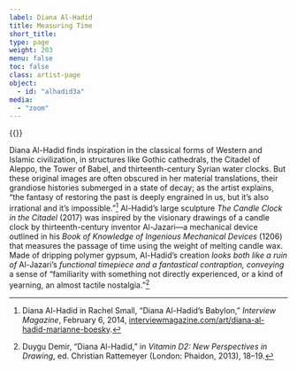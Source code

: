 ```yaml
---
label: Diana Al-Hadid
title: Measuring Time
short_title:
type: page
weight: 203
menu: false
toc: false
class: artist-page
object:
  - id: "alhadid3a"
media:
  - "zoom"
---
```


{{<q-figure id="alhadid3a" >}}

Diana Al-Hadid finds inspiration in the classical forms of Western and Islamic civilization, in structures like Gothic cathedrals, the Citadel of Aleppo, the Tower of Babel, and thirteenth-century Syrian water clocks. But these original images are often obscured in her material translations, their grandiose histories submerged in a state of decay; as the artist explains, “the fantasy of restoring the past is deeply engrained in us, but it’s also irrational and it’s impossible.”[^1] Al-Hadid’s large sculpture *The Candle Clock in the Citadel* (2017) was inspired by the visionary drawings of a candle clock by thirteenth-century inventor Al-Jazari—a mechanical device outlined in his *Book of Knowledge of Ingenious Mechanical Devices* (1206) that measures the passage of time using the weight of melting candle wax. Made of dripping polymer gypsum, Al-Hadid’s creation *looks both like a ruin of* Al-Jazari’s *functional timepiece and a fantastical contraption, conveying* a sense of “familiarity with something not directly experienced, or a kind of yearning, an almost tactile nostalgia.”[^2]

[^1]: Diana Al-Hadid in Rachel Small, “Diana Al-Hadid’s Babylon,” *Interview Magazine*, February 6, 2014, [interviewmagazine.com/art/diana-al-hadid-marianne-boesky](https://www.interviewmagazine.com/art/diana-al-hadid-marianne-boesky).

[^2]: Duygu Demir, “Diana Al-Hadid,” in *Vitamin D2: New Perspectives in Drawing*, ed. Christian Rattemeyer (London: Phaidon, 2013), 18–19.
